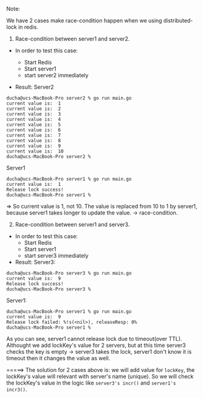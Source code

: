 Note:

We have 2 cases make race-condition happen when we using distributed-lock in redis.

1. Race-condition between server1 and server2.
- In order to test this case:
  - Start Redis
  - Start server1
  - start server2 immediately

- Result:
Server2
```
ducha@ucs-MacBook-Pro server2 % go run main.go     
current value is:  1
current value is:  2
current value is:  3
current value is:  4
current value is:  5
current value is:  6
current value is:  7
current value is:  8
current value is:  9
current value is:  10
ducha@ucs-MacBook-Pro server2 % 
```

Server1
```
ducha@ucs-MacBook-Pro server1 % go run main.go
current value is:  1
Release lock success!
ducha@ucs-MacBook-Pro server1 % 
```

=> So current value is 1, not 10. The value is replaced from 10 to 1 by server1, because server1 takes longer to update the value. -> race-condition.

2. Race-condition between server1 and server3.
- In order to test this case:
  - Start Redis
  - Start server1
  - start server3 immediately
- Result:
Server3:
```
ducha@ucs-MacBook-Pro server3 % go run main.go
current value is:  9
Release lock success!
ducha@ucs-MacBook-Pro server3 % 
```
Server1:
```
ducha@ucs-MacBook-Pro server1 % go run main.go
current value is:  9
Release lock failed: %!s(<nil>), releaseResp: 0%                                                      
ducha@ucs-MacBook-Pro server1 % 
```

As you can see, server1 cannot release lock due to timeout(over TTL). Althought we add lockKey's value for 2 servers, but at this time server3 checks the key is empty -> server3 takes the lock, server1 don't know it is timeout then it changes the value as well.


=====> The solution for 2 cases above is: we will add value for `lockKey`, the lockKey's value will relevant with server's name (unique). So we will check the lockKey's value in the logic like `server3's incr()` and `server1's incr3()`.

